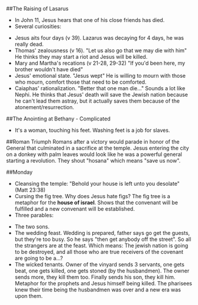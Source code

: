 ##The Raising of Lasarus
- In John 11, Jesus hears that one of his close friends has died.
- Several curiosities:
 * Jesus aits four days (v 39). Lazarus was decaying for 4 days, he was really dead.
 * Thomas' zealousness (v 16). "Let us also go that we may die with him" He thinks they may start a riot and Jesus will be killed.
 * Mary and Martha's recations (v 21-28, 29-32) "If you'd been here, my brother wouldn't have died"
 * Jesus' emotional state. "Jesus wept" He is willing to mourn with those who mourn, comfort those that need to be comforted.
 * Caiaphas' rationalization. "Better that one man die..." Sounds a lot like Nephi. He thinks that Jesus' death will save the Jewish nation because he can't lead them astray, but it actually saves them because of the atonement/resurrection.

##The Anointing at Bethany - Complicated
 - It's a woman, touching his feet. Washing feet is a job for slaves.

##Roman Triumph
Romans after a victory would parade in honor of the General that culminated in a sacrifice at the temple.
Jesus entering the city on a donkey with palm leaves would look like he was a powerful general starting a revolution.
They shout "hosana" which means "save us now".

##Monday
- Cleansing the temple: "Behold your house is left unto you desolate" (Matt 23:38)
- Cursing the fig tree. Why does Jesus hate figs? The fig tree is a metaphor for the **house of israel**. Shows that the convenant will be fulfilled and a new convenant will be established.
- Three parables:
 * The two sons.
 * The wedding feast. Wedding is prepared, father says go get the guests, but they're too busy. So he says "then get anybody off the street". So all the strangers are at the feast. Which means: The jewish nation is going to be destroyed, and all those who are true receivers of the covenant are going to be a...?
 * The wicked tenants. Owner of the vinyard sends 3 servants, one gets beat, one gets killed, one gets stoned (by the husbandmen). The owner sends more, they kill them too. Finally sends his son, they kill him. Metaphor for the prophets and Jesus himself being killed. The pharisees knew their time being the husbandmen was over and a new era was upon them. 